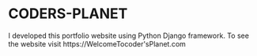 # CODERS-PLANET
I developed this portfolio website using Python Django framework. To see  the website visit https://WelcomeTocoder'sPlanet.com
